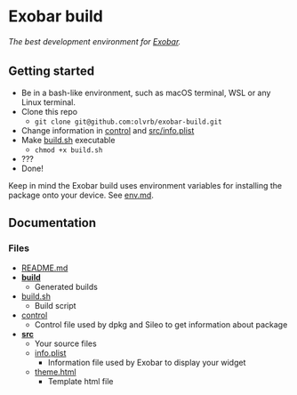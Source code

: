 # Exobar build

###### The best development environment for [Exobar](https://repo.nepeta.me/depiction/me.nepeta.exobar).

## Getting started
- Be in a bash-like environment, such as macOS terminal, WSL or any Linux terminal.
- Clone this repo
    - `git clone git@github.com:olvrb/exobar-build.git`
- Change information in [control](./control) and [src/info.plist](./src/info.plist)
- Make [build.sh](./build.sh) executable
    - `chmod +x build.sh`
- ???
- Done!

Keep in mind the Exobar build uses environment variables for installing the package onto your device. See [env.md](./env.md).

## Documentation
### Files
- [README.md](./README.md)
- **[build](./build/)**
    - Generated builds
- [build.sh](./build.sh)    
    - Build script
- [control](./control)
    - Control file used by dpkg and Sileo to get information about package
- **[src](./src/)**
    - Your source files
    - [info.plist](./src/info.plist)
        - Information file used by Exobar to display your widget
    - [theme.html](./src/theme.html)
        - Template html file